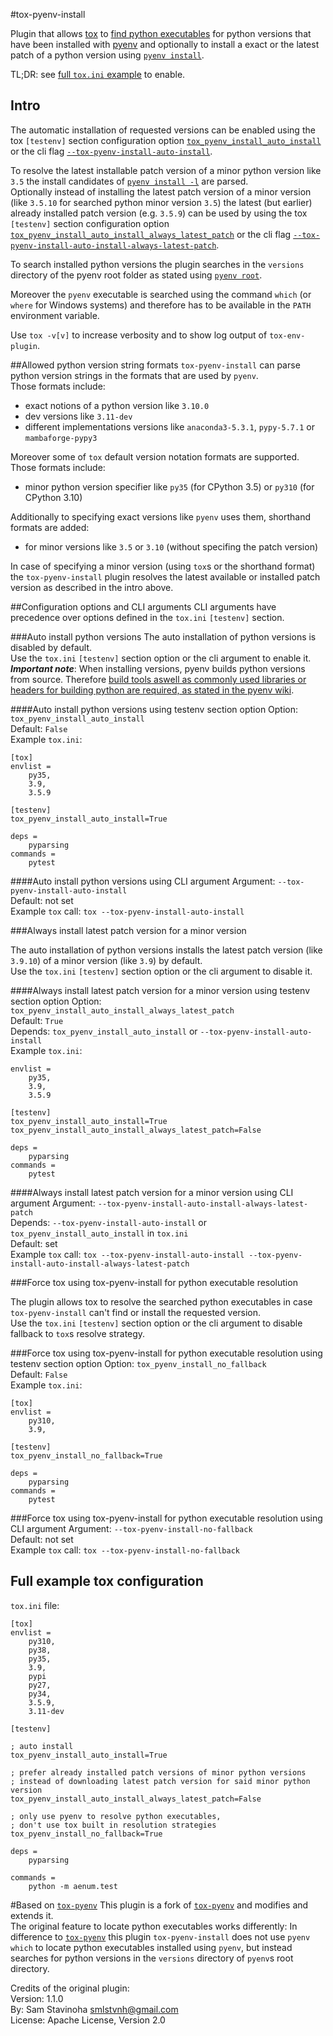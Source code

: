 #tox-pyenv-install

Plugin that allows [tox](https://tox.readthedocs.org/en/latest/)
to [find python executables](https://testrun.org/tox/latest/plugins.html#tox.hookspecs.tox_get_python_executable) 
for python versions that have been installed with 
[pyenv](https://github.com/pyenv/pyenv) and optionally 
to install a exact or the latest patch of a python version using
[`pyenv install`](https://github.com/pyenv/pyenv/blob/master/COMMANDS.md#pyenv-install).

TL;DR: see [full `tox.ini` example](#full_example_tox_configuration) to enable.

## Intro
The automatic installation of requested versions can be enabled using the tox `[testenv]` section configuration option 
[`tox_pyenv_install_auto_install`](#auto_install_python_versions_using_testenv_section_option) 
or the cli flag [`--tox-pyenv-install-auto-install`](#auto_install_python_versions_using_cli_argument).

To resolve the latest installable patch version of a
minor python version like `3.5` the install candidates of 
[`pyenv install -l`](https://github.com/pyenv/pyenv/blob/master/COMMANDS.md#pyenv-install)
are parsed.\
Optionally instead of installing the latest patch version of a minor version 
(like `3.5.10` for searched python minor version `3.5`)
the latest (but earlier) already installed patch version (e.g. `3.5.9`) can be used 
by using the tox `[testenv]` section configuration option 
[`tox_pyenv_install_auto_install_always_latest_patch`](#always_install_latest_patch_version_for_a_minor_version_using_testenv_section_option) 
or the cli flag [`--tox-pyenv-install-auto-install-always-latest-patch`](#always_install_latest_patch_version_for_a_minor_version_using_cli_argument).

To search installed python versions the plugin searches in the `versions` directory of
the pyenv root folder as stated using
[`pyenv root`](https://github.com/pyenv/pyenv/blob/master/COMMANDS.md#pyenv-root).

Moreover the `pyenv` executable is searched using the command `which` (or `where` for Windows systems)
and therefore has to be available in the `PATH` environment variable.

Use `tox -v[v]` to increase verbosity and to show log output of `tox-env-plugin`.

##Allowed python version string formats
`tox-pyenv-install` can parse python version strings in the formats that are used by `pyenv`.\
Those formats include:
- exact notions of a python version like `3.10.0`
- dev versions like `3.11-dev`
- different implementations versions like `anaconda3-5.3.1`, `pypy-5.7.1` or `mambaforge-pypy3`

Moreover some of `tox` default version notation formats are supported.
Those formats include:
- minor python version specifier like `py35` (for CPython 3.5) or `py310` (for CPython 3.10)

Additionally to specifying exact versions 
like `pyenv` uses them, shorthand formats are added:
- for minor versions like `3.5` or `3.10` (without specifing the patch version)

In case of specifying a minor version (using `tox`s or the shorthand format) the
`tox-pyenv-install` plugin resolves the latest available or installed patch
version as described in the intro above.

##Configuration options and CLI arguments
CLI arguments have precedence over options defined in the `tox.ini` `[testenv]` section.

###Auto install python versions
The auto installation of python versions is disabled by default.\
Use the `tox.ini` `[testenv]` section option or the cli argument to enable it.\
**_Important note_**: When installing versions, pyenv builds python versions from source.
Therefore [build tools aswell as commonly used libraries or headers for building python are required,
as stated in the pyenv wiki](https://github.com/pyenv/pyenv/wiki#suggested-build-environment).

####Auto install python versions using testenv section option
Option: `tox_pyenv_install_auto_install`\
Default: `False`\
Example `tox.ini`:
```
[tox]
envlist =
    py35,
    3.9,
    3.5.9
    
[testenv]
tox_pyenv_install_auto_install=True

deps =
    pyparsing
commands =
    pytest
```

####Auto install python versions using CLI argument
Argument: `--tox-pyenv-install-auto-install`\
Default: not set\
Example `tox` call: `tox --tox-pyenv-install-auto-install`

###Always install latest patch version for a minor version

The auto installation of python versions installs the latest patch
version (like `3.9.10`) of a minor version (like `3.9`) by default.\
Use the `tox.ini` `[testenv]` section option or the cli argument to disable it.

####Always install latest patch version for a minor version using testenv section option
Option: `tox_pyenv_install_auto_install_always_latest_patch`\
Default: `True`\
Depends: `tox_pyenv_install_auto_install` or `--tox-pyenv-install-auto-install`\
Example `tox.ini`:
```
envlist =
    py35,
    3.9,
    3.5.9
    
[testenv]
tox_pyenv_install_auto_install=True
tox_pyenv_install_auto_install_always_latest_patch=False

deps =
    pyparsing
commands =
    pytest
```

####Always install latest patch version for a minor version using CLI argument
Argument: `--tox-pyenv-install-auto-install-always-latest-patch`\
Depends: `--tox-pyenv-install-auto-install` or `tox_pyenv_install_auto_install` in `tox.ini`\
Default: set\
Example `tox` call: `tox --tox-pyenv-install-auto-install --tox-pyenv-install-auto-install-always-latest-patch`


###Force tox using tox-pyenv-install for python executable resolution

The plugin allows tox to resolve the searched python executables in case `tox-pyenv-install` can't find or install 
the requested version.\
Use the `tox.ini` `[testenv]` section option or the cli argument to disable fallback to `tox`s resolve strategy.

###Force tox using tox-pyenv-install for python executable resolution using testenv section option
Option: `tox_pyenv_install_no_fallback`\
Default: `False`\
Example `tox.ini`:
```
[tox]
envlist =
    py310,
    3.9,

[testenv]
tox_pyenv_install_no_fallback=True

deps =
    pyparsing
commands =
    pytest
```

###Force tox using tox-pyenv-install for python executable resolution using CLI argument
Argument: `--tox-pyenv-install-no-fallback`\
Default: not set\
Example `tox` call: `tox --tox-pyenv-install-no-fallback`


## Full example tox configuration
`tox.ini` file:
```
[tox]
envlist =
    py310,
    py38,
    py35,
    3.9,
    pypi
    py27,
    py34,
    3.5.9,
    3.11-dev

[testenv]

; auto install
tox_pyenv_install_auto_install=True

; prefer already installed patch versions of minor python versions
; instead of downloading latest patch version for said minor python version
tox_pyenv_install_auto_install_always_latest_patch=False

; only use pyenv to resolve python executables, 
; don't use tox built in resolution strategies
tox_pyenv_install_no_fallback=True

deps =
    pyparsing

commands =
    python -m aenum.test
```

#Based on [`tox-pyenv`](https://pypi.python.org/pypi/tox-pyenv)
This plugin is a fork of [`tox-pyenv`](https://pypi.python.org/pypi/tox-pyenv) and modifies and extends it.\
The original feature to locate python executables works differently:
In difference to [`tox-pyenv`](https://pypi.python.org/pypi/tox-pyenv) 
this plugin `tox-pyenv-install` does not use `pyenv which` to locate python executables
installed using `pyenv`, but instead searches for python versions in the `versions` directory 
of `pyenv`s root directory.

Credits of the original plugin:\
Version:       1.1.0\
By:            Sam Stavinoha <smlstvnh@gmail.com>\
License: Apache License, Version 2.0